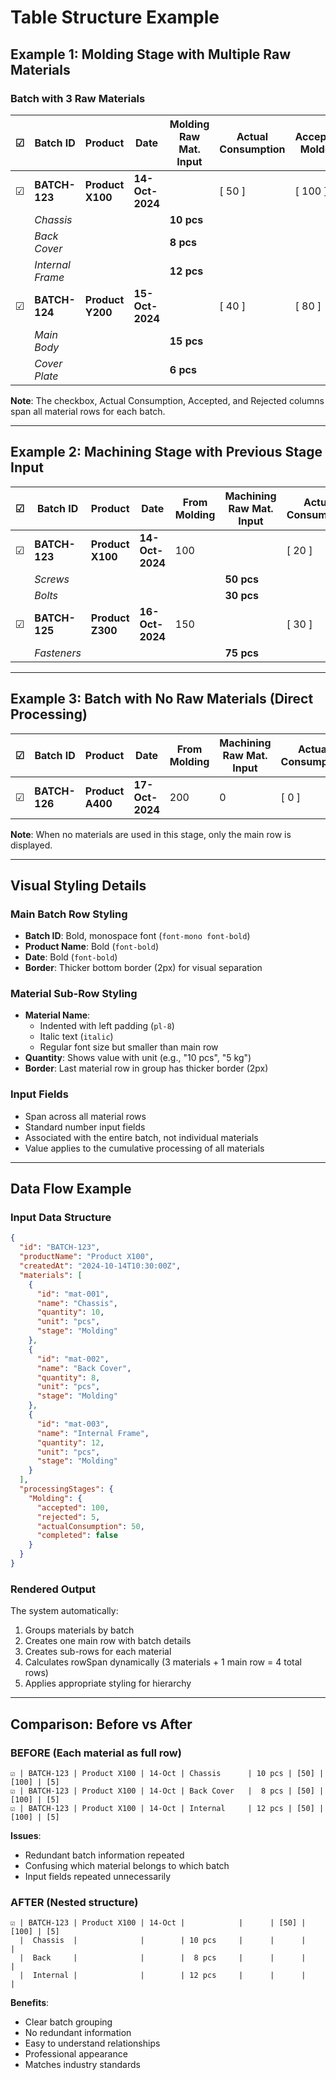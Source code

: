 # Table Structure Example

## Example 1: Molding Stage with Multiple Raw Materials

### Batch with 3 Raw Materials

| ☑ | Batch ID | Product | Date      | Molding Raw Mat. Input | Actual Consumption | Accepted Molded | Rejected Molded |
|---|----------|---------|-----------|------------------------|--------------------|--------------------|------------------|
| ☑ | **BATCH-123** | **Product X100** | **14-Oct-2024** | | [  50  ] | [  100  ] | [  5  ] |
|   | *Chassis* |  |  | **10 pcs** |  |  |  |
|   | *Back Cover* |  |  | **8 pcs** |  |  |  |
|   | *Internal Frame* |  |  | **12 pcs** |  |  |  |
| ☑ | **BATCH-124** | **Product Y200** | **15-Oct-2024** | | [  40  ] | [  80  ] | [  3  ] |
|   | *Main Body* |  |  | **15 pcs** |  |  |  |
|   | *Cover Plate* |  |  | **6 pcs** |  |  |  |

**Note**: The checkbox, Actual Consumption, Accepted, and Rejected columns span all material rows for each batch.

---

## Example 2: Machining Stage with Previous Stage Input

| ☑ | Batch ID | Product | Date | From Molding | Machining Raw Mat. Input | Actual Consumption | Accepted Machined | Rejected Machined |
|---|----------|---------|------|--------------|--------------------------|--------------------|--------------------|-------------------|
| ☑ | **BATCH-123** | **Product X100** | **14-Oct-2024** | 100 | | [  20  ] | [  95  ] | [  5  ] |
|   | *Screws* |  |  |  | **50 pcs** |  |  |  |
|   | *Bolts* |  |  |  | **30 pcs** |  |  |  |
| ☑ | **BATCH-125** | **Product Z300** | **16-Oct-2024** | 150 | | [  30  ] | [  140  ] | [  10  ] |
|   | *Fasteners* |  |  |  | **75 pcs** |  |  |  |

---

## Example 3: Batch with No Raw Materials (Direct Processing)

| ☑ | Batch ID | Product | Date | From Molding | Machining Raw Mat. Input | Actual Consumption | Accepted Machined | Rejected Machined |
|---|----------|---------|------|--------------|--------------------------|--------------------|--------------------|-------------------|
| ☑ | **BATCH-126** | **Product A400** | **17-Oct-2024** | 200 | 0 | [  0  ] | [  190  ] | [  10  ] |

**Note**: When no materials are used in this stage, only the main row is displayed.

---

## Visual Styling Details

### Main Batch Row Styling
- **Batch ID**: Bold, monospace font (`font-mono font-bold`)
- **Product Name**: Bold (`font-bold`)
- **Date**: Bold (`font-bold`)
- **Border**: Thicker bottom border (2px) for visual separation

### Material Sub-Row Styling
- **Material Name**: 
  - Indented with left padding (`pl-8`)
  - Italic text (`italic`)
  - Regular font size but smaller than main row
- **Quantity**: Shows value with unit (e.g., "10 pcs", "5 kg")
- **Border**: Last material row in group has thicker border (2px)

### Input Fields
- Span across all material rows
- Standard number input fields
- Associated with the entire batch, not individual materials
- Value applies to the cumulative processing of all materials

---

## Data Flow Example

### Input Data Structure
```json
{
  "id": "BATCH-123",
  "productName": "Product X100",
  "createdAt": "2024-10-14T10:30:00Z",
  "materials": [
    {
      "id": "mat-001",
      "name": "Chassis",
      "quantity": 10,
      "unit": "pcs",
      "stage": "Molding"
    },
    {
      "id": "mat-002",
      "name": "Back Cover",
      "quantity": 8,
      "unit": "pcs",
      "stage": "Molding"
    },
    {
      "id": "mat-003",
      "name": "Internal Frame",
      "quantity": 12,
      "unit": "pcs",
      "stage": "Molding"
    }
  ],
  "processingStages": {
    "Molding": {
      "accepted": 100,
      "rejected": 5,
      "actualConsumption": 50,
      "completed": false
    }
  }
}
```

### Rendered Output
The system automatically:
1. Groups materials by batch
2. Creates one main row with batch details
3. Creates sub-rows for each material
4. Calculates rowSpan dynamically (3 materials + 1 main row = 4 total rows)
5. Applies appropriate styling for hierarchy

---

## Comparison: Before vs After

### BEFORE (Each material as full row)
```
☑ | BATCH-123 | Product X100 | 14-Oct | Chassis      | 10 pcs | [50] | [100] | [5]
☑ | BATCH-123 | Product X100 | 14-Oct | Back Cover   |  8 pcs | [50] | [100] | [5]
☑ | BATCH-123 | Product X100 | 14-Oct | Internal     | 12 pcs | [50] | [100] | [5]
```
**Issues**: 
- Redundant batch information repeated
- Confusing which material belongs to which batch
- Input fields repeated unnecessarily

### AFTER (Nested structure)
```
☑ | BATCH-123 | Product X100 | 14-Oct |            |      | [50] | [100] | [5]
  |  Chassis  |              |        | 10 pcs     |      |      |       |
  |  Back     |              |        |  8 pcs     |      |      |       |
  |  Internal |              |        | 12 pcs     |      |      |       |
```
**Benefits**:
- Clear batch grouping
- No redundant information
- Easy to understand relationships
- Professional appearance
- Matches industry standards

